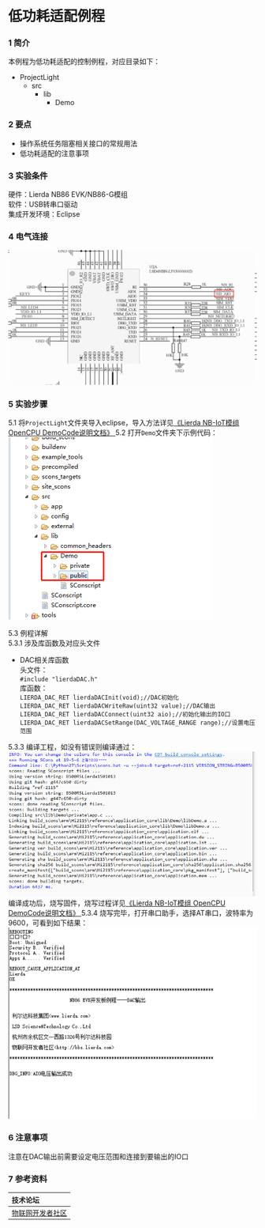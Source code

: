 # 低功耗适配例程

### 1 简介

本例程为低功耗适配的控制例程，对应目录如下：

- ProjectLight
  - src
    - lib
      - Demo

### 2 要点

- 操作系统任务阻塞相关接口的常规用法
- 低功耗适配的注意事项

### 3 实验条件

硬件：Lierda NB86 EVK/NB86-G模组  
软件：USB转串口驱动  
集成开发环境：Eclipse  

### 4 电气连接
![DAC示意图](../../Picture/DAC示意图1.png)

### 5 实验步骤
5.1 将`ProjectLight`文件夹导入eclipse，导入方法详见[《Lierda NB-IoT模组 OpenCPU DemoCode说明文档》
](../../Doc/基本资料/Lierda_NB-IoT模组OpenCPU_DEMO说明文档V1.8_190403.pdf)
5.2 打开`Demo`文件夹下示例代码：  
![示例代码](../../Picture/光感示例代码1.png)

5.3 例程详解  
5.3.1 涉及库函数及对应头文件  
- DAC相关库函数  
头文件：  
`#include "lierdaDAC.h"`  
库函数：  
`LIERDA_DAC_RET lierdaDACInit(void);//DAC初始化`  
`LIERDA_DAC_RET lierdaDACWriteRaw(uint32 value);//DAC输出`  
`LIERDA_DAC_RET lierdaDACConnect(uint32 aio);//初始化输出的IO口`  
`LIERDA_DAC_RET lierdaDACSetRange(DAC_VOLTAGE_RANGE range);//设置电压范围`  

5.3.3  编译工程，如没有错误则编译通过：  
![编译结果](../../Picture/编译结果.jpg)  
编译成功后，烧写固件，烧写过程详见[《Lierda NB-IoT模组 OpenCPU DemoCode说明文档》
](../../Doc/基本资料/Lierda_NB-IoT模组OpenCPU_DEMO说明文档V1.8_190403.pdf)
5.3.4 烧写完毕，打开串口助手，选择AT串口，波特率为9600，可看到如下结果：  
![结果展示](../../Picture/DAC结果展示.png)

### 6 注意事项

注意在DAC输出前需要设定电压范围和连接到要输出的IO口  

### 7 参考资料

| 技术论坛 |
| :----------- |
| [物联网开发者社区](http://bbs.lierda.com) |